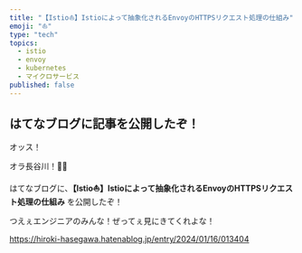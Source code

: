 ```yaml
---
title: "【Istio⛵️】Istioによって抽象化されるEnvoyのHTTPSリクエスト処理の仕組み"
emoji: "⛵️"
type: "tech"
topics:
  - istio
  - envoy
  - kubernetes
  - マイクロサービス
published: false
---
```


## はてなブログに記事を公開したぞ！

オッス！

オラ長谷川！✋🏻

はてなブログに、**【Istio⛵️】Istioによって抽象化されるEnvoyのHTTPSリクエスト処理の仕組み** を公開したぞ！

つえぇエンジニアのみんな！ぜってぇ見にきてくれよな！

https://hiroki-hasegawa.hatenablog.jp/entry/2024/01/16/013404
